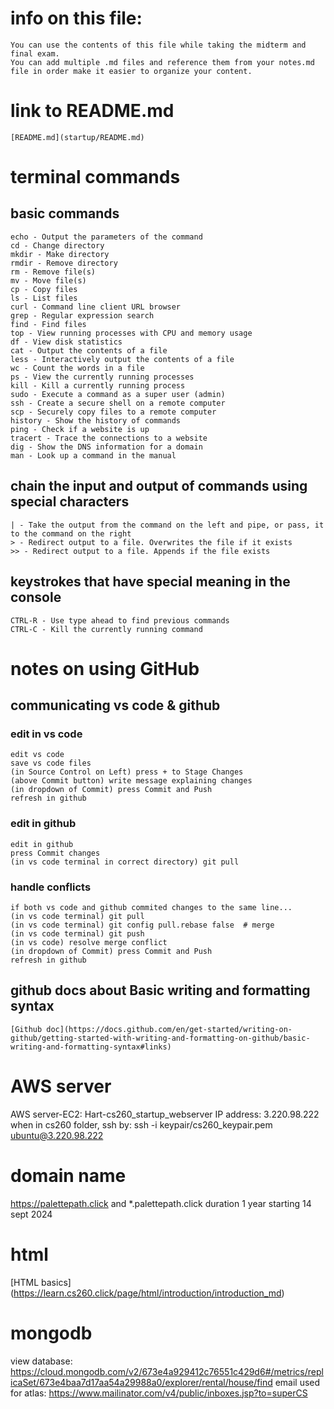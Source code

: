 # info on this file:
    You can use the contents of this file while taking the midterm and final exam. 
    You can add multiple .md files and reference them from your notes.md file in order make it easier to organize your content.

# link to README.md
    [README.md](startup/README.md)

# terminal commands
 ## basic commands
    echo - Output the parameters of the command
    cd - Change directory
    mkdir - Make directory
    rmdir - Remove directory
    rm - Remove file(s)
    mv - Move file(s)
    cp - Copy files
    ls - List files
    curl - Command line client URL browser
    grep - Regular expression search
    find - Find files
    top - View running processes with CPU and memory usage
    df - View disk statistics
    cat - Output the contents of a file
    less - Interactively output the contents of a file
    wc - Count the words in a file
    ps - View the currently running processes
    kill - Kill a currently running process
    sudo - Execute a command as a super user (admin)
    ssh - Create a secure shell on a remote computer
    scp - Securely copy files to a remote computer
    history - Show the history of commands
    ping - Check if a website is up
    tracert - Trace the connections to a website
    dig - Show the DNS information for a domain
    man - Look up a command in the manual
  ## chain the input and output of commands using special characters
    | - Take the output from the command on the left and pipe, or pass, it to the command on the right
    > - Redirect output to a file. Overwrites the file if it exists
    >> - Redirect output to a file. Appends if the file exists
  ## keystrokes that have special meaning in the console
    CTRL-R - Use type ahead to find previous commands
    CTRL-C - Kill the currently running command


# notes on using GitHub
 ## communicating vs code & github
  ### edit in vs code
    edit vs code
    save vs code files
    (in Source Control on Left) press + to Stage Changes
    (above Commit button) write message explaining changes
    (in dropdown of Commit) press Commit and Push
    refresh in github
  ### edit in github
    edit in github
    press Commit changes
    (in vs code terminal in correct directory) git pull
  ### handle conflicts
    if both vs code and github commited changes to the same line...
    (in vs code terminal) git pull
    (in vs code terminal) git config pull.rebase false  # merge
    (in vs code terminal) git push
    (in vs code) resolve merge conflict
    (in dropdown of Commit) press Commit and Push
    refresh in github

 ## github docs about Basic writing and formatting syntax
    [Github doc](https://docs.github.com/en/get-started/writing-on-github/getting-started-with-writing-and-formatting-on-github/basic-writing-and-formatting-syntax#links)
 
# AWS server
AWS server-EC2: Hart-cs260_startup_webserver
IP address: 3.220.98.222
when in cs260 folder, ssh by: ssh -i keypair/cs260_keypair.pem ubuntu@3.220.98.222
# domain name
https://palettepath.click
and *.palettepath.click
duration 1 year starting 14 sept 2024

# html
  [HTML basics] (https://learn.cs260.click/page/html/introduction/introduction_md)



# mongodb
 view database: https://cloud.mongodb.com/v2/673e4a929412c76551c429d6#/metrics/replicaSet/673e4baa7d17aa54a29988a0/explorer/rental/house/find
 email used for atlas: https://www.mailinator.com/v4/public/inboxes.jsp?to=superCS
 